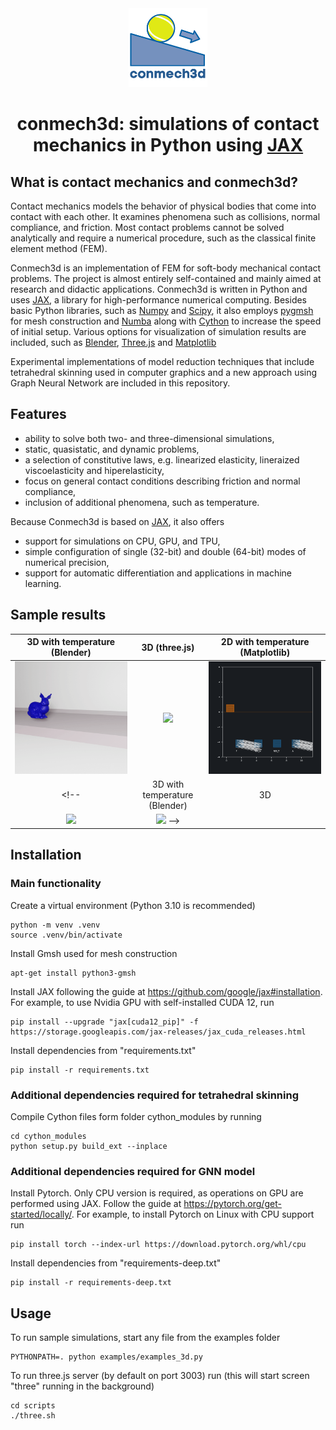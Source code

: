 <div align="center">
<img src="samples/logo.svg" alt="logo" width="25%"></img>

# conmech3d: simulations of contact mechanics in Python using [JAX](https://github.com/google/jax/tree/main)
</div>


## What is contact mechanics and conmech3d?

Contact mechanics models the behavior of physical bodies that come into contact with each other. It examines phenomena such as collisions, normal compliance, and friction. Most contact problems cannot be solved analytically and require a numerical procedure, such as the classical finite element method (FEM).

Conmech3d is an implementation of FEM for soft-body mechanical contact problems. The project is almost entirely self-contained and mainly aimed at research and didactic applications. Conmech3d is written in Python and uses [JAX](https://github.com/google/jax/tree/main), a library for high-performance numerical computing. Besides basic Python libraries, such as [Numpy](https://github.com/numpy/numpy) and [Scipy](https://scipy.org/), it also employs [pygmsh](https://github.com/meshpro/pygmsh) for mesh construction and [Numba](https://github.com/numba/numba) along with [Cython](https://github.com/cython/cython) to increase the speed of initial setup. Various options for visualization of simulation results are included, such as [Blender](https://github.com/blender/blender), [Three.js](https://github.com/mrdoob/three.js/) and [Matplotlib](https://github.com/matplotlib/matplotlib)

Experimental implementations of model reduction techniques that include tetrahedral skinning used in computer graphics and a new approach using Graph Neural Network are included in this repository.
<!-- PCA, Flax and Pytorch Geometric-->

## Features
* ability to solve both two- and three-dimensional simulations,
* static, quasistatic, and dynamic problems,
* a selection of constitutive laws, e.g. linearized elasticity, lineraized viscoelasticity and hiperelasticity,
* focus on general contact conditions describing friction and normal compliance,
* inclusion of additional phenomena, such as temperature.

Because Conmech3d is based on [JAX](https://github.com/google/jax/tree/main), it also offers
* support for simulations on CPU, GPU, and TPU,
* simple configuration of single (32-bit) and double (64-bit) modes of numerical precision,
* support for automatic differentiation and applications in machine learning.


## Sample results

| 3D with temperature (Blender) | 3D (three.js) | 2D with temperature (Matplotlib) 
:-------------------------:|:-------------------------:|:-------------------------:
<img src="samples/bunny_temperature.gif" width="100%" /> | <img src="samples/armadillo_fall.gif" width="100%" /> | <img src="samples/rectangle_roll.gif" width="100%" />
<!-- | 3D with temperature (Blender) | 3D |S
<img src="samples/circle_roll_temperature.gif" width="100%" /> |  <img src="samples/ball_roll_3d.gif" width="100%" /> -->


## Installation

### Main functionality

Create a virtual environment (Python 3.10 is recommended)

    python -m venv .venv
    source .venv/bin/activate

Install Gmsh used for mesh construction 

    apt-get install python3-gmsh

Install JAX following the guide at https://github.com/google/jax#installation. For example, to use Nvidia GPU with self-installed CUDA 12, run

    pip install --upgrade "jax[cuda12_pip]" -f https://storage.googleapis.com/jax-releases/jax_cuda_releases.html

Install dependencies from "requirements.txt"

    pip install -r requirements.txt

### Additional dependencies required for tetrahedral skinning

Compile Cython files form folder cython_modules by running

    cd cython_modules
    python setup.py build_ext --inplace

### Additional dependencies required for GNN model

Install Pytorch. Only CPU version is required, as operations on GPU are performed using JAX. Follow the guide at https://pytorch.org/get-started/locally/. For example, to install Pytorch on Linux with CPU support run

    pip install torch --index-url https://download.pytorch.org/whl/cpu

Install dependencies from "requirements-deep.txt"

    pip install -r requirements-deep.txt



## Usage

To run sample simulations, start any file from the examples folder

    PYTHONPATH=. python examples/examples_3d.py

To run three.js server (by default on port 3003) run (this will start screen "three" running in the background)

    cd scripts
    ./three.sh



<!--

./examples.sh
screen -r examples

JAX
- CPU. GPU
- 32 vs 64 bit
- autograd

- Blender
- three
- matplotlib

# deep_conmech

deep_conmech uses Graph Neural Networks to learn dynamic contact mechanics simulations based on energy function implemented in conmech. It is implemented in [PyTorch](https://pytorch.org/) using [PyTorch Geometric](https://github.com/pyg-team/pytorch_geometric) library.

### Sample results

<img src="samples/graph_circle_slope.gif" width="100%" /> | <img src="samples/graph_circle_left.gif" width="100%" />
:-------------------------:|:-------------------------:

### Installation

Follow the instructions to install conmech, and then install additional dependencies by

    pip install -r requirements-deep.txt

### Usage

To generate training and validation sets, start the training process and periodically save learned model parameters, run

    PYTHONPATH=. python deep_conmech/run_model.py --mode=train

To generate sample trajectories using the most current saved model parameters, run

    PYTHONPATH=. python deep_conmech/run_model.py --mode=plot
  -->


